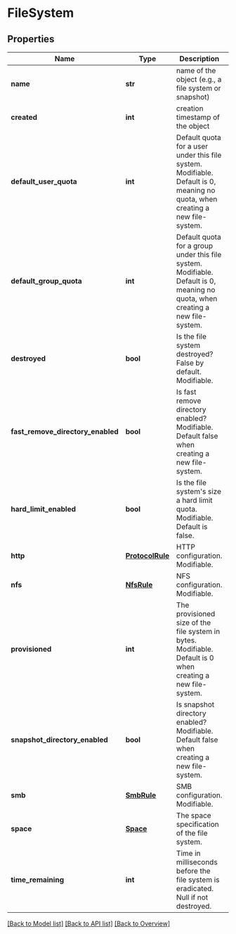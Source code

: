 # FileSystem

## Properties
Name | Type | Description | Notes
------------ | ------------- | ------------- | -------------
**name** | **str** | name of the object (e.g., a file system or snapshot) | [optional] 
**created** | **int** | creation timestamp of the object | [optional] 
**default_user_quota** | **int** | Default quota for a user under this file system. Modifiable. Default is 0, meaning no quota, when creating a new file-system. | [optional] 
**default_group_quota** | **int** | Default quota for a group under this file system. Modifiable. Default is 0, meaning no quota, when creating a new file-system. | [optional] 
**destroyed** | **bool** | Is the file system destroyed? False by default. Modifiable. | [optional] 
**fast_remove_directory_enabled** | **bool** | Is fast remove directory enabled? Modifiable. Default false when creating a new file-system. | [optional] 
**hard_limit_enabled** | **bool** | Is the file system&#39;s size a hard limit quota. Modifiable. Default is false. | [optional] 
**http** | [**ProtocolRule**](ProtocolRule.md) | HTTP configuration. Modifiable. | [optional] 
**nfs** | [**NfsRule**](NfsRule.md) | NFS configuration. Modifiable. | [optional] 
**provisioned** | **int** | The provisioned size of the file system in bytes. Modifiable. Default is 0 when creating a new file-system. | [optional] 
**snapshot_directory_enabled** | **bool** | Is snapshot directory enabled? Modifiable. Default false when creating a new file-system. | [optional] 
**smb** | [**SmbRule**](SmbRule.md) | SMB configuration. Modifiable. | [optional] 
**space** | [**Space**](Space.md) | The space specification of the file system. | [optional] 
**time_remaining** | **int** | Time in milliseconds before the file system is eradicated. Null if not destroyed. | [optional] 

[[Back to Model list]](index.md#documentation-for-models) [[Back to API list]](index.md#endpoint-properties) [[Back to Overview]](index.md)


